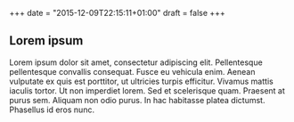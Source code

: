 +++
date = "2015-12-09T22:15:11+01:00"
draft = false
+++

Lorem ipsum
-----------

Lorem ipsum dolor sit amet, consectetur adipiscing elit. Pellentesque pellentesque convallis consequat.
Fusce eu vehicula enim. Aenean vulputate ex quis est porttitor, ut ultricies turpis efficitur. Vivamus
mattis iaculis tortor. Ut non imperdiet lorem. Sed et scelerisque quam. Praesent at purus sem. Aliquam
non odio purus. In hac habitasse platea dictumst. Phasellus id eros nunc.
